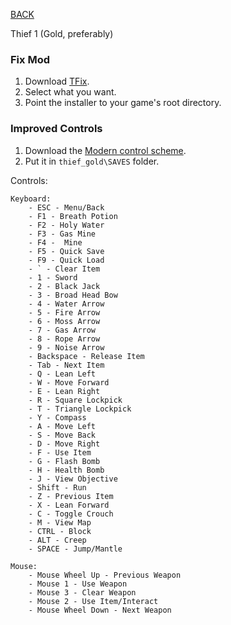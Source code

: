 
[BACK](..)

Thief 1 (Gold, preferably)

### Fix Mod
1. Download [TFix](https://drive.google.com/open?id=1hgzJOrCYCXNrGo_XuGSm3YeC36NfCBuN).
2. Select what you want.
3. Point the installer to your game's root directory.

### Improved Controls
1. Download the [Modern control scheme](./ctrls/cfg0006.bnd). 
2. Put it in `thief_gold\SAVES` folder.

Controls:
	
	Keyboard:
		- ESC - Menu/Back
		- F1 - Breath Potion
		- F2 - Holy Water
		- F3 - Gas Mine
		- F4 -  Mine
		- F5 - Quick Save
		- F9 - Quick Load
		- ` - Clear Item
		- 1 - Sword
		- 2 - Black Jack
		- 3 - Broad Head Bow
		- 4 - Water Arrow
		- 5 - Fire Arrow
		- 6 - Moss Arrow
		- 7 - Gas Arrow
		- 8 - Rope Arrow
		- 9 - Noise Arrow
		- Backspace - Release Item
		- Tab - Next Item
		- Q - Lean Left
		- W - Move Forward
		- E - Lean Right
		- R - Square Lockpick
		- T - Triangle Lockpick
		- Y - Compass
		- A - Move Left
		- S - Move Back
		- D - Move Right
		- F - Use Item
		- G - Flash Bomb
		- H - Health Bomb
		- J - View Objective
		- Shift - Run
		- Z - Previous Item
		- X - Lean Forward
		- C - Toggle Crouch
		- M - View Map
		- CTRL - Block
		- ALT - Creep
		- SPACE - Jump/Mantle
		
	Mouse:
		- Mouse Wheel Up - Previous Weapon
		- Mouse 1 - Use Weapon
		- Mouse 3 - Clear Weapon
		- Mouse 2 - Use Item/Interact
		- Mouse Wheel Down - Next Weapon